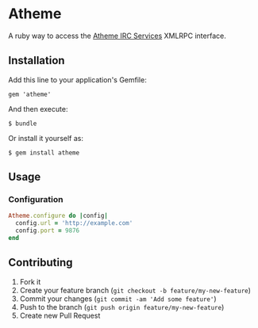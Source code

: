 # Atheme

A ruby way to access the [Atheme IRC Services](http://www.atheme.net) XMLRPC interface.

## Installation

Add this line to your application's Gemfile:

    gem 'atheme'

And then execute:

    $ bundle

Or install it yourself as:

    $ gem install atheme

## Usage

### Configuration

```ruby
Atheme.configure do |config|
  config.url = 'http://example.com'
  config.port = 9876
end
```

## Contributing

1. Fork it
2. Create your feature branch (`git checkout -b feature/my-new-feature`)
3. Commit your changes (`git commit -am 'Add some feature'`)
4. Push to the branch (`git push origin feature/my-new-feature`)
5. Create new Pull Request
